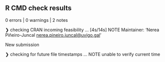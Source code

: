 ## R CMD check results

0 errors | 0 warnings | 2 notes

❯ checking CRAN incoming feasibility ... [4s/14s] NOTE
  Maintainer: ‘Nerea Piñeiro-Juncal <nerea.pineiro.juncal@uvigo.gal>’
  
  New submission

❯ checking for future file timestamps ... NOTE
  unable to verify current time

